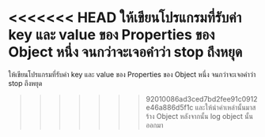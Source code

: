 <<<<<<< HEAD
ให้เขียนโปรแกรมที่รับค่า key และ value ของ Properties ของ Object หนึ่ง จนกว่าจะเจอคำว่า stop ถึงหยุด   
=======
ให้เขียนโปรแกรมที่รับค่า key และ value ของ Properties ของ Object หนึ่ง จนกว่าจะเจอคำว่า stop ถึงหยุด   
>>>>>>> 92010086ad3ced7bd2fee91c0912e46a886d5f1c
และให้นำค่าเหล่านั้นมาสร้าง Object หลังจากนั้น log object นั้นออกมา